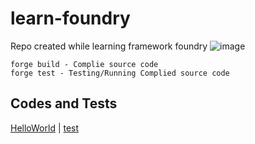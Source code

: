 # learn-foundry
Repo created while learning framework foundry
![image](https://github.com/basant0x01/learn-foundry/assets/123530150/8cab492e-d568-4263-8899-3b51aeded37f)

```
forge build - Complie source code
forge test - Testing/Running Complied source code
```
## Codes and Tests
[HelloWorld](https://github.com/basant0x01/learn-foundry/blob/main/orginal-codes/HelloWorld.sol) | [test](https://github.com/basant0x01/learn-foundry/blob/main/test-codes/HelloWorld.t.sol)
